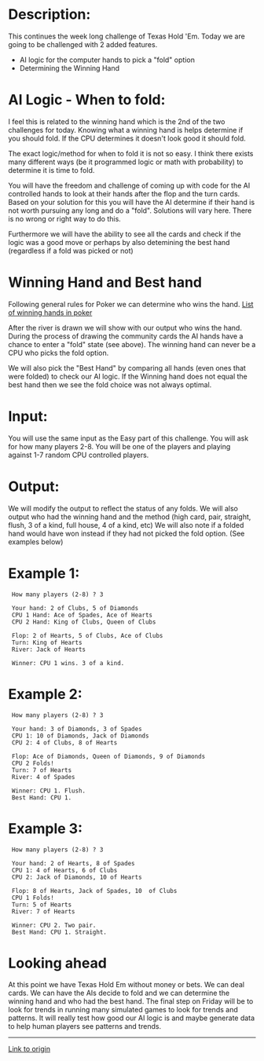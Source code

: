 # Description:

This continues the week long challenge of Texas Hold 'Em. Today we are going to be challenged with 2 added features.

* AI logic for the computer hands to pick a "fold" option
* Determining the Winning Hand

# AI Logic - When to fold:

I feel this is related to the winning hand which is the 2nd of the two challenges for today. Knowing what a winning hand is helps determine if you should fold. If the CPU determines it doesn't look good it should fold.

The exact logic/method for when to fold it is not so easy. I think there exists many different ways (be it programmed logic or math with probability) to determine it is time to fold.

You will have the freedom and challenge of coming up with code for the AI controlled hands to look at their hands after the flop and the turn cards. Based on your solution for this you will have the AI determine if their hand is not worth pursuing any long and do a "fold". Solutions will vary here. There is no wrong or right way to do this. 

Furthermore we will have the ability to see all the cards and check if the logic was a good move or perhaps by also detemining the best hand (regardless if a fold was picked or not)

# Winning Hand and Best hand

Following general rules for Poker we can determine who wins the hand. [List of winning hands in poker](http://en.wikipedia.org/wiki/List_of_poker_hands)

After the river is drawn we will show with our output who wins the hand. During the process of drawing the community cards the AI hands have a chance to enter a "fold" state (see above). The winning hand can never be a CPU who picks the fold option.

We will also pick the "Best Hand" by comparing all hands (even ones that were folded) to check our AI logic. If the Winning hand does not equal the best hand then we see the fold choice was not always optimal.

# Input:

You will use the same input as the Easy part of this challenge. You will ask for how many players 2-8. You will be one of the players and playing against 1-7 random CPU controlled players.

# Output:

We will modify the output to reflect the status of any folds. We will also output who had the winning hand and the method (high card, pair, straight, flush, 3 of a kind, full house, 4 of a kind, etc) We will also note if a folded hand would have won instead if they had not picked the fold option. (See examples below)

# Example 1:

     How many players (2-8) ? 3

     Your hand: 2 of Clubs, 5 of Diamonds
     CPU 1 Hand: Ace of Spades, Ace of Hearts
     CPU 2 Hand: King of Clubs, Queen of Clubs

     Flop: 2 of Hearts, 5 of Clubs, Ace of Clubs
     Turn: King of Hearts
     River: Jack of Hearts

     Winner: CPU 1 wins. 3 of a kind.

# Example 2:

     How many players (2-8) ? 3

     Your hand: 3 of Diamonds, 3 of Spades
     CPU 1: 10 of Diamonds, Jack of Diamonds
     CPU 2: 4 of Clubs, 8 of Hearts

     Flop: Ace of Diamonds, Queen of Diamonds, 9 of Diamonds
     CPU 2 Folds!
     Turn: 7 of Hearts
     River: 4 of Spades

     Winner: CPU 1. Flush.
     Best Hand: CPU 1.

# Example 3: 

     How many players (2-8) ? 3

     Your hand: 2 of Hearts, 8 of Spades
     CPU 1: 4 of Hearts, 6 of Clubs
     CPU 2: Jack of Diamonds, 10 of Hearts

     Flop: 8 of Hearts, Jack of Spades, 10  of Clubs
     CPU 1 Folds!
     Turn: 5 of Hearts
     River: 7 of Hearts 

     Winner: CPU 2. Two pair.
     Best Hand: CPU 1. Straight.

# Looking ahead

At this point we have Texas Hold Em without money or bets. We can deal cards. We can have the AIs decide to fold and we can determine the winning hand and who had the best hand. The final step on Friday will be to look for trends in running many simulated games to look for trends and patterns. It will really test how good our AI logic is and maybe generate data to help human players see patterns and trends.

---

[Link to origin](https://www.reddit.com/r/dailyprogrammer/37idka)